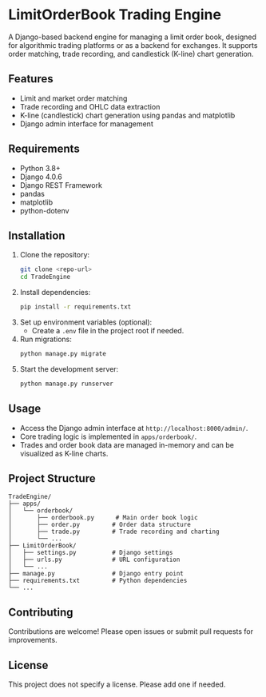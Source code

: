 # LimitOrderBook Trading Engine

A Django-based backend engine for managing a limit order book, designed for algorithmic trading platforms or as a backend for exchanges. It supports order matching, trade recording, and candlestick (K-line) chart generation.

## Features
- Limit and market order matching
- Trade recording and OHLC data extraction
- K-line (candlestick) chart generation using pandas and matplotlib
- Django admin interface for management

## Requirements
- Python 3.8+
- Django 4.0.6
- Django REST Framework
- pandas
- matplotlib
- python-dotenv

## Installation
1. Clone the repository:
   ```bash
   git clone <repo-url>
   cd TradeEngine
   ```
2. Install dependencies:
   ```bash
   pip install -r requirements.txt
   ```
3. Set up environment variables (optional):
   - Create a `.env` file in the project root if needed.
4. Run migrations:
   ```bash
   python manage.py migrate
   ```
5. Start the development server:
   ```bash
   python manage.py runserver
   ```

## Usage
- Access the Django admin interface at `http://localhost:8000/admin/`.
- Core trading logic is implemented in `apps/orderbook/`.
- Trades and order book data are managed in-memory and can be visualized as K-line charts.

## Project Structure
```
TradeEngine/
├── apps/
│   └── orderbook/
│       ├── orderbook.py      # Main order book logic
│       ├── order.py         # Order data structure
│       ├── trade.py         # Trade recording and charting
│       └── ...
├── LimitOrderBook/
│   ├── settings.py          # Django settings
│   ├── urls.py              # URL configuration
│   └── ...
├── manage.py                # Django entry point
├── requirements.txt         # Python dependencies
└── ...
```

## Contributing
Contributions are welcome! Please open issues or submit pull requests for improvements.

## License
This project does not specify a license. Please add one if needed.

